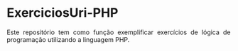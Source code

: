 # ExerciciosUri-PHP

<p align="justify">Este repositório tem como função exemplificar exercícios de lógica de programação utilizando a linguagem PHP.</p>